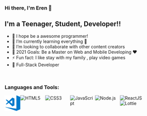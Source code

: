 ### Hi there, I'm Eren  👋


## I'm a Teenager, Student, Developer!!

- 🔭 I hope be a awesome programmer!
- 🌱 I’m currently learning everything 🤣
- 👯 I’m looking to collaborate with other content creators
- 🥅 2021 Goals: Be a Master on Web and Mobile Developing ❤️
- ⚡ Fun fact: I like stay with my family , play video games
- 🐍 Full-Stack Developer




<br />

### Languages and Tools:

<img title="Visual Studio Code" align="left" alt="Visual Studio Code" width="50px" src="https://raw.githubusercontent.com/github/explore/80688e429a7d4ef2fca1e82350fe8e3517d3494d/topics/visual-studio-code/visual-studio-code.png" />


<img title="HTML5" align="left" alt="HTML5" width="80px" src="https://cdn.pixabay.com/photo/2017/08/05/11/16/logo-2582748_1280.png"/>
 
<img title="CSS3" align="left" alt=" CSS3" width="80px" src="https://seeklogo.net/wp-content/uploads/2014/11/CSS3-logo-vector-400x400.png" />


<img title="JavaScript" align="left" alt="JavaScript" width="80px" src="https://miro.medium.com/max/1052/1*DN7ToydkJZEdVaJVK_Nhvw.png" />

<img title="Node.JS" align="left" alt="Node.js" width="80px" height="70px" src="https://demiremre.com/content/images/2019/02/nodejs.png" />
 
<img title="ReactJS" align="left" alt="ReactJS" width="80px" src="https://www.cloudanalogy.co.uk/wp-content/uploads/2019/06/react.png" />

<img title="Lottie Files Animation" align="left" alt="Lottie" width="80px" src="https://airbnb.io/img/projects/lottie-docs.png" />







